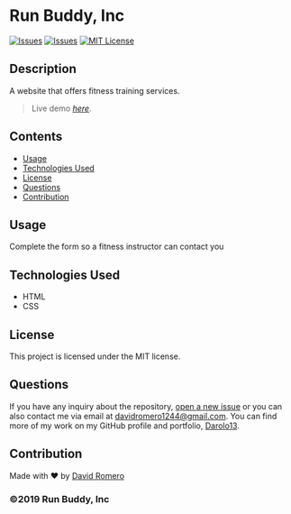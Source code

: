 # Run Buddy, Inc
[![Issues](https://img.shields.io/github/issues/Darolo13/run-buddy)](https://github.com/Darolo13/run-buddy/issues) 
[![Issues](https://img.shields.io/github/contributors/Darolo13/run-buddy)](https://github.com/Darolo13/run-buddy/graphs/contributors)
[![MIT License](https://img.shields.io/badge/license-MIT-orange)](https://opensource.org/licenses/MIT)
## Description
A website that offers fitness training services.

> Live demo [_here_](https://darolo13.github.io/run-buddy/).
## Contents
* [Usage](#usage)
* [Technologies Used](#technologies-used)
* [License](#license)
* [Questions](#questions)
* [Contribution](#contribution)

## Usage
Complete the form so a fitness instructor can contact you
## Technologies Used

* HTML
* CSS
## License
This project is licensed under the MIT license.
## Questions
If you have any inquiry about the repository, [open a new issue](https://github.com/Darolo13/run-buddy/issues) or you can also contact me via email at davidromero1244@gmail.com. You can find more of my work on my GitHub profile and portfolio, [Darolo13](https://github.com/Darolo13/).

## Contribution
Made with ❤️ by [David Romero](https://github.com/Darolo13/)

### ©️2019 Run Buddy, Inc 
